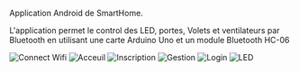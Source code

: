 Application Android de SmartHome.

L'application permet le control des LED, portes, Volets et ventilateurs par Bluetooth en utilisant une carte Arduino Uno et un module Bluetooth HC-06


![Connect Wifi](https://user-images.githubusercontent.com/75799200/110399497-3b0aec80-8076-11eb-9ef5-dfa30cd441f7.png)
![Acceuil](https://user-images.githubusercontent.com/75799200/110399502-3ba38300-8076-11eb-84e2-42f4b7a9a001.png)
![Inscription](https://user-images.githubusercontent.com/75799200/110397678-9a66fd80-8072-11eb-9519-9d6ca5fc6412.png)
![Gestion](https://user-images.githubusercontent.com/75799200/110397682-9a66fd80-8072-11eb-9953-bf85f91ce632.png)
![Login](https://user-images.githubusercontent.com/75799200/110397684-9aff9400-8072-11eb-9397-8f763515ee1f.png)
![LED](https://user-images.githubusercontent.com/75799200/110397687-9aff9400-8072-11eb-9e91-e33d3bf22439.png)

